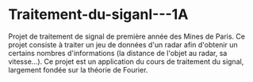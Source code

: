# Traitement-du-siganl---1A
Projet de traitement de signal de première année des Mines de Paris. Ce projet consiste à traiter un jeu de données d'un radar afin d'obtenir un certains nombres d'informations (la distance de l'objet au radar, sa vitesse...). Ce projet est un application du cours de traitement du signal, largement fondée sur la théorie de Fourier.
